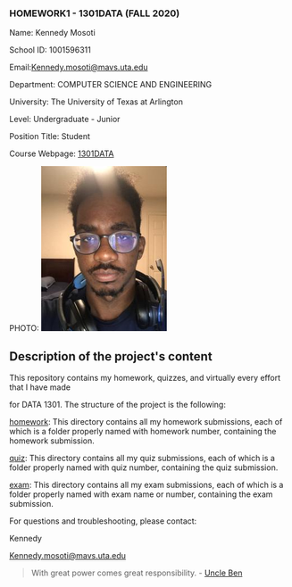 ### HOMEWORK1 - 1301DATA (FALL 2020)

Name: Kennedy Mosoti

School ID: 1001596311

Email:Kennedy.mosoti@mavs.uta.edu

Department: COMPUTER SCIENCE AND ENGINEERING

University: The University of Texas at Arlington

Level: Undergraduate - Junior

Position Title: Student

Course Webpage: [1301DATA](https://www.cdslab.org/IDS2020F/)

PHOTO:
        ![My Picture](https://github.com/kmosoti/1301_DATA/blob/master/images/MyPic.png)

## Description of the project's content
This repository contains my homework, quizzes, and virtually every effort that I have made

for DATA 1301. The structure of the project is the following:

[homework](/homework): This directory contains all my homework submissions, each of which is a folder properly named with homework number, containing the homework submission.

[quiz](/quiz): This directory contains all my quiz submissions, each of which is a folder properly named with quiz number, containing the quiz submission.

[exam](/exam): This directory contains all my exam submissions, each of which is a folder properly named with exam name or number, containing the exam submission.

For questions and troubleshooting, please contact:

Kennedy

Kennedy.mosoti@mavs.uta.edu

>With great power comes great responsibility. - [Uncle Ben](https://en.wikipedia.org/wiki/Uncle_Ben)
